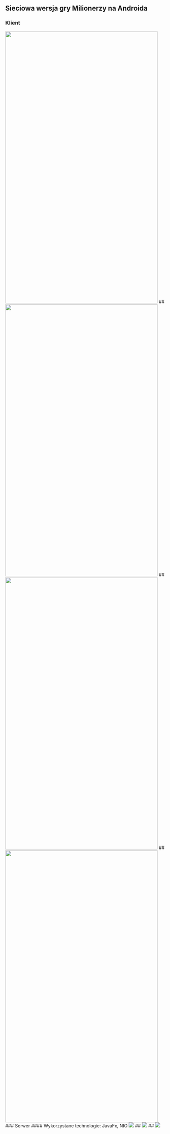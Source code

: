 ## Sieciowa wersja gry Milionerzy na Androida
### Klient
<img src="https://raw.github.com/michalmisiewicz/Quizer/master/screenshots/game1.png" width="480" height="854">
##
<img src="https://raw.github.com/michalmisiewicz/Quizer/master/screenshots/game2.png" width="480" height="854">
##
<img src="https://raw.github.com/michalmisiewicz/Quizer/master/screenshots/game_room.png" width="480" height="854">
##
<img src="https://raw.github.com/michalmisiewicz/Quizer/master/screenshots/invite.png" width="480" height="854">
### Serwer
#### Wykorzystane technologie: JavaFx, NIO
<img src="https://raw.github.com/michalmisiewicz/Quizer/master/screenshots/server1.PNG">
##
<img src="https://raw.github.com/michalmisiewicz/Quizer/master/screenshots/server2.PNG">
##
<img src="https://raw.github.com/michalmisiewicz/Quizer/master/screenshots/screen1.PNG">
